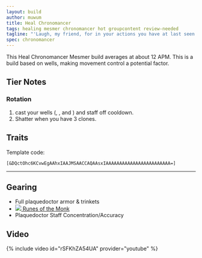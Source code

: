 ```yaml
---
layout: build
author: muwum
title: Heal Chronomancer
tags: healing mesmer chronomancer hot groupcontent review-needed
tagline: "'Laugh, my friend, for in your actions you have at last seen behind the mask.'<br/>-- Keeper of Illusion"
spec: chronomancer
---
```


This Heal Chronomancer Mesmer build averages at about 12 APM. This is a build based on wells, making movement control a potential factor.

## Tier Notes

### Rotation
1. cast your wells (<span data-aw2-key="6" data-aw2-skill="30305"></span>, <span data-aw2-key="7" data-aw2-skill="29856"></span>, <span data-aw2-key="8" data-aw2-skill="29526"></span> and <span data-aw2-key="0" data-aw2-skill="30359"></span>) and staff <span data-aw2-key="5" data-aw2-skill="10169"></span> off cooldown.
2. Shatter <span data-aw2-key="F3" data-aw2-skill="56873"></span> when you have 3 clones.

## Traits

Template code:

`[&DQctOhc6KCvwEgAAhxIAAJMSAACCAQAAsxIAAAAAAAAAAAAAAAAAAAAAAAA=]`

---

<div
  data-armory-embed='skills'
  data-armory-ids='30305,29856,29526,10247,30359'
>
</div>
<div
  data-armory-embed='specializations'
  data-armory-ids='45,23,40'
  data-armory-45-traits='675,668,1687'
  data-armory-23-traits='738,740,752'
  data-armory-40-traits='1987,1913,2022'
>
</div>

## Gearing

- Full plaquedoctor armor & trinkets
- [![](https://wiki.guildwars2.com/images/1/18/Superior_Rune_of_the_Monk.png/27px-Superior_Rune_of_the_Monk.png) Runes of the Monk](https://wiki.guildwars2.com/wiki/Superior_Rune_of_the_Monk)
- Plaquedoctor Staff Concentration/Accuracy


## Video
{% include video id="rSFKhZA54UA" provider="youtube" %}

